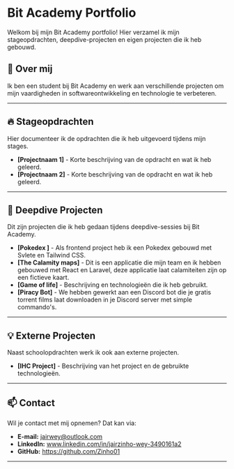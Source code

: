 # Bit Academy Portfolio

Welkom bij mijn Bit Academy portfolio! Hier verzamel ik mijn stageopdrachten, deepdive-projecten en eigen projecten die ik heb gebouwd.

## 📌 Over mij
Ik ben een student bij Bit Academy en werk aan verschillende projecten om mijn vaardigheden in softwareontwikkeling en technologie te verbeteren.

---

## 🔥 Stageopdrachten
Hier documenteer ik de opdrachten die ik heb uitgevoerd tijdens mijn stages.

- **[Projectnaam 1]** - Korte beschrijving van de opdracht en wat ik heb geleerd.
- **[Projectnaam 2]** - Korte beschrijving van de opdracht en wat ik heb geleerd.

---

## 🚀 Deepdive Projecten
Dit zijn projecten die ik heb gedaan tijdens deepdive-sessies bij Bit Academy.

- **[Pokedex ]** - Als frontend project heb ik een Pokedex gebouwd met Svlete en Tailwind CSS.
- **[The Calamity maps]** - Dit is een applicatie die mijn team en ik hebben gebouwed met React en Laravel, deze applicatie laat calamiteiten zijn op een fictieve kaart.
- **[Game of life]** - Beschrijving en technologieën die ik heb gebruikt.
- **[Piracy Bot]** - We hebben gewerkt aan een Discord bot die je gratis torrent films laat downloaden in je Discord server met simple commando's.

---

## 💡 Externe Projecten
Naast schoolopdrachten werk ik ook aan externe projecten.

- **[IHC Project]** - Beschrijving van het project en de gebruikte technologieën.

---

## 📫 Contact
Wil je contact met mij opnemen? Dat kan via:
- **E-mail:** jairwey@outlook.com
- **LinkedIn:** www.linkedin.com/in/jairzinho-wey-3490161a2
- **GitHub:** https://github.com/Zinho01

---
